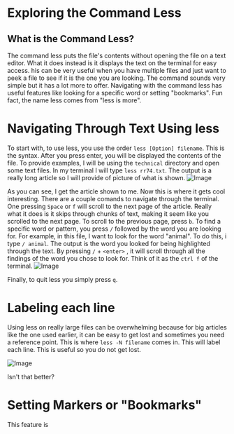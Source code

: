 # Exploring the Command Less

## What is the Command Less?

The command less puts the file's contents without opening the file on a text editor. What it does instead is it displays the text on the terminal for easy access.
his can be very useful when you have multiple files and just want to peek a file to see if it is the one you are looking. The command sounds very simple but it has a lot more to offer.
Navigating with the command less has useful features like looking for a specific word or setting "bookmarks". Fun fact, the name less comes from "less is more".

# Navigating Through Text Using less

To start with, to use less, you use the order `less [Option] filename`. This is the syntax. After you press enter, you will be displayed the contents of the file. 
To provide examples, I will be using the `technical` directory and open some text files. In my terminal I will type `less rr74.txt`. The output is a really long article so I 
will provide of picture of what is shown. 
![Image](http://url/a.png)	


As you can see, I get the article shown to me. Now this is where it gets cool interesting. There are a couple comands to navigate through the terminal. One pressing `Space` or `f` will scroll to the next page of the article. Really what it does is it skips through chunks of text, making it seem like you scrolled to the next page. To scroll to the previous page, press `b`. To find a specific word or pattern, you press `/` followed by the word you are looking for. For example, in this file, I want to look for the word "animal". To do this, i type `/ animal`. The output is the word you looked for being highlighted through the text. By pressing `/` + `<enter>` , it will scroll through all the findings of the word you chose to look for. Think of it as the `ctrl f` of the terminal. 
![Image](http://url/a.png)

Finally, to quit less you simply press `q`.

# Labeling each line
Using less on really large files can be overwhelming because for big articles like the one used earlier, it can be easy to get lost and sometimes you need a reference point. This is where `less -N filename` comes in. This will label each line. This is useful so you do not get lost.

![Image](http://url/a.png)	

Isn't that better?

# Setting Markers or "Bookmarks"
This feature is 
